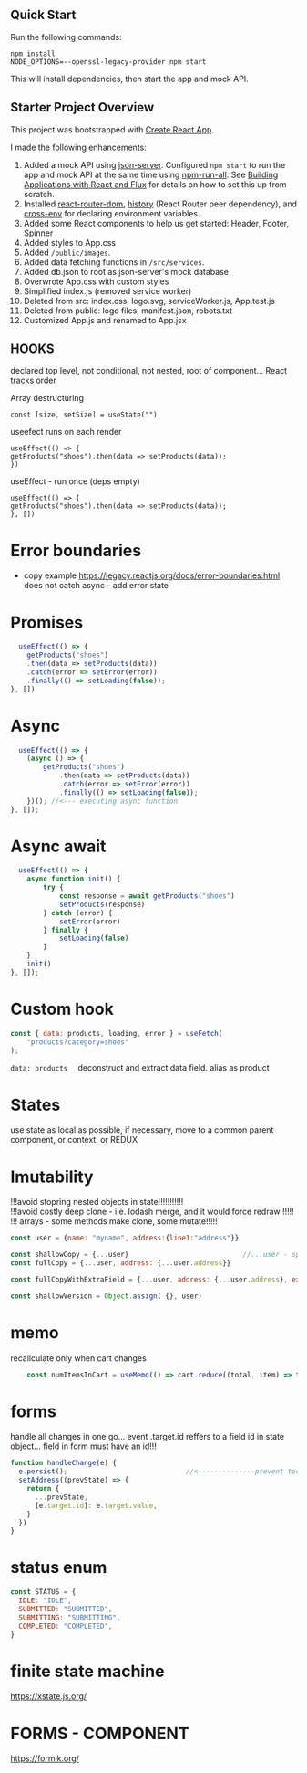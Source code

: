 ## Quick Start

Run the following commands:

```
npm install
NODE_OPTIONS=--openssl-legacy-provider npm start
```

This will install dependencies, then start the app and mock API.

## Starter Project Overview

This project was bootstrapped with [Create React App](https://github.com/facebook/create-react-app).

I made the following enhancements:

1. Added a mock API using [json-server](https://github.com/typicode/json-server). Configured `npm start` to run the app and mock API at the same time using [npm-run-all](https://www.npmjs.com/package/npm-run-all). See [Building Applications with React and Flux](https://app.pluralsight.com/library/courses/react-flux-building-applications/table-of-contents) for details on how to set this up from scratch.
1. Installed [react-router-dom](https://www.npmjs.com/package/react-router-dom), [history](https://www.npmjs.com/package/history) (React Router peer dependency), and [cross-env](https://www.npmjs.com/search?q=cross-env) for declaring environment variables.
1. Added some React components to help us get started: Header, Footer, Spinner
1. Added styles to App.css
1. Added `/public/images`.
1. Added data fetching functions in `/src/services`.
1. Added db.json to root as json-server's mock database
1. Overwrote App.css with custom styles
1. Simplified index.js (removed service worker)
1. Deleted from src: index.css, logo.svg, serviceWorker.js, App.test.js
1. Deleted from public: logo files, manifest.json, robots.txt
1. Customized App.js and renamed to App.jsx


HOOKS
-----
declared top level, not conditional, not nested, root of component... React tracks order


Array destructuring
```
const [size, setSize] = useState("")
```


useefect runs on each render
```
useEffect(() => {
getProducts("shoes").then(data => setProducts(data));
})
```

useEffect - run once (deps empty)
```
useEffect(() => {
getProducts("shoes").then(data => setProducts(data));
}, [])
```


Error boundaries
================
* copy example
https://legacy.reactjs.org/docs/error-boundaries.html
does not catch async - add error state


Promises
========
```jsx
  useEffect(() => {
    getProducts("shoes")
    .then(data => setProducts(data))
    .catch(error => setError(error))
    .finally(() => setLoading(false));
}, [])
```

Async
=====
```jsx
  useEffect(() => {
    (async () => {
        getProducts("shoes")
            .then(data => setProducts(data))
            .catch(error => setError(error))
            .finally(() => setLoading(false));
    })(); //<--- executing async function
}, []);
```


Async await
===========
```jsx
  useEffect(() => {
    async function init() {
        try {
            const response = await getProducts("shoes")
            setProducts(response)
        } catch (error) {
            setError(error)
        } finally {
            setLoading(false)
        }
    }
    init()
}, []);

```



Custom hook
===========
```jsx
const { data: products, loading, error } = useFetch(
    "products?category=shoes"
);
```
```data: products  ``` deconstruct and extract data field. alias as product


States
======
use state as local as possible, if necessary, move to a common parent component, or context. or REDUX

Imutability
===========
!!!avoid stopring nested objects in state!!!!!!!!!!!  
!!!avoid costly deep clone - i.e. lodash merge, and it would force redraw !!!!!  
!!! arrays - some methods make clone, some mutate!!!!!
```js
const user = {name: "myname", address:{line1:"address"}}

const shallowCopy = {...user}                            //...user - spread syntax    
const fullCopy = {...user, address: {...user.address}}

const fullCopyWithExtraField = {...user, address: {...user.address}, extra: "extraValue"}

const shallowVersion = Object.assign( {}, user) 
```

memo
====
recallculate only when cart changes
```jsx
    const numItemsInCart = useMemo(() => cart.reduce((total, item) => total + item.quantity, 0), [cart])
```

forms
=====
handle all changes in one go...  event .target.id reffers to a field id in state object... field in form must have an id!!!
```jsx
function handleChange(e) {
  e.persist();                             //<--------------prevent too early garbage collection
  setAddress((prevState) => {
    return {
      ...prevState,
      [e.target.id]: e.target.value,
    }
  })
}
```

status enum
===========
```jsx
const STATUS = {
  IDLE: "IDLE",
  SUBMITTED: "SUBMITTED",
  SUBMITTING: "SUBMITTING",
  COMPLETED: "COMPLETED",
}
```

finite state machine
====================
https://xstate.js.org/


FORMS - COMPONENT
=================
https://formik.org/


